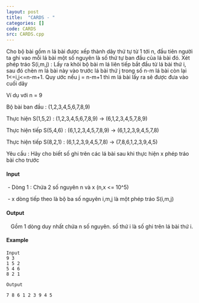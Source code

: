 ```yaml
---
layout: post
title:  "CARDS - "
categories: []
code: CARDS
src: CARDS.cpp
---
```




Cho bộ bài gồm n lá bài được xếp thành dãy thứ tự từ 1 tới n, đầu tiên người ta ghi vao mỗi lá bài một số nguyên là số thứ tự ban đầu của lá bài đó. Xét phép tráo S(i,m,j) : Lấy ra khỏi bộ bài m lá liên tiếp bắt đầu từ lá bài thứ i, sau đó chèn m lá bài này vào trước lá bài thứ j trong số n-m lá bài còn lại 1<=i,j<=n-m+1. Quy ước nếu j = n-m+1 thì m lá bài lấy ra sẽ được đưa vào cuối dãy

Ví dụ với n = 9

Bộ bài ban đầu : (1,2,3,4,5,6,7,8,9)

Thực hiện S(1,5,2) : (1,2,3,4,5,6,7,8,9) -> (6,1,2,3,4,5,7,8,9)

Thực hiện tiếp S(5,4,6) : (6,1,2,3,4,5,7,8,9) -> (6,1,2,3,9,4,5,7,8)

Thực hiện tiếp S(8,2,1) : (6,1,2,3,9,4,5,7,8) -> (7,8,6,1,2,3,9,4,5)

Yêu cầu : Hãy cho biết số ghi trên các lá bài sau khi thực hiện x phép tráo bài cho trước

#### Input

 - Dòng 1 : Chứa 2 số nguyên n và x (n,x <= 10^5)

 - x dòng tiếp theo là bộ ba số nguyên i,m,j là một phép tráo S(i,m,j)

#### Output

   Gồm 1 dòng duy nhất chứa n số nguyên. số thứ i là số ghi trên lá bài thứ i.

#### Example

```
Input
9 3  
1 5 2  
5 4 6  
8 2 1  
  
Output
  
7 8 6 1 2 3 9 4 5 
```

<!--more-->

